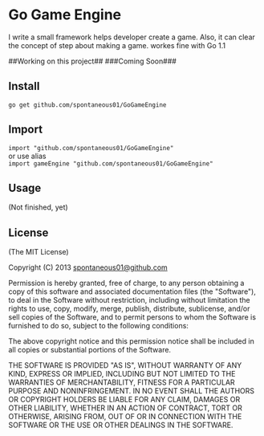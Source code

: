 Go Game Engine
==============

I write a small framework helps developer create a game.
Also, it can clear the concept of step about making a game. 
workes fine with Go 1.1 

##Working on this project##
###Coming Soon###

## Install

`go get github.com/spontaneous01/GoGameEngine`

## Import

`import "github.com/spontaneous01/GoGameEngine" `  
or use alias  
`import gameEngine "github.com/spontaneous01/GoGameEngine"`  

## Usage

(Not finished, yet)

## License

(The MIT License)

Copyright (C) 2013 spontaneous01@github.com

Permission is hereby granted, free of charge, to any person obtaining a copy of this software and associated documentation files (the "Software"), to deal in the Software without restriction, including without limitation the rights to use, copy, modify, merge, publish, distribute, sublicense, and/or sell copies of the Software, and to permit persons to whom the Software is furnished to do so, subject to the following conditions:

The above copyright notice and this permission notice shall be included in all copies or substantial portions of the Software.

THE SOFTWARE IS PROVIDED "AS IS", WITHOUT WARRANTY OF ANY KIND, EXPRESS OR IMPLIED, INCLUDING BUT NOT LIMITED TO THE WARRANTIES OF MERCHANTABILITY, FITNESS FOR A PARTICULAR PURPOSE AND NONINFRINGEMENT. IN NO EVENT SHALL THE AUTHORS OR COPYRIGHT HOLDERS BE LIABLE FOR ANY CLAIM, DAMAGES OR OTHER LIABILITY, WHETHER IN AN ACTION OF CONTRACT, TORT OR OTHERWISE, ARISING FROM, OUT OF OR IN CONNECTION WITH THE SOFTWARE OR THE USE OR OTHER DEALINGS IN THE SOFTWARE.
